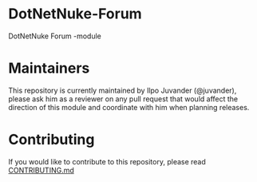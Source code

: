 # DotNetNuke-Forum
DotNetNuke Forum -module

# Maintainers
This repository is currently maintained by Ilpo Juvander (@juvander), please ask him as a reviewer on any pull request that would affect the direction of this module and coordinate with him when planning releases.

# Contributing
If you would like to contribute to this repository, please read [CONTRIBUTING.md](https://github.com/DNNCommunity/DNN.Forum/blob/05.01.00_DNN8/CONTRIBUTING.md)
